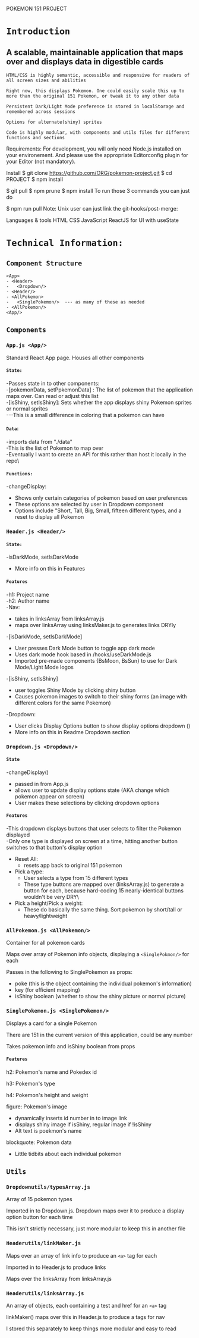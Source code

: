 POKEMON 151 PROJECT

# `Introduction`

## A scalable, maintainable application that maps over and displays data in digestible cards

`HTML/CSS is highly semantic, accessible and responsive for readers of all screen sizes and abilities`

`Right now, this displays Pokemon. One could easily scale this up to more than the original 151 Pokemon, or tweak it to any other data`

`Persistent Dark/Light Mode preference is stored in localStorage and remembered across sessions`

`Options for alternate(shiny) sprites`

`Code is highly modular, with components and utils files for different functions and sections`

Requirements:
For development, you will only need Node.js installed on your environement. And please use the appropriate Editorconfig plugin for your Editor (not mandatory).

Install
$ git clone https://github.com/ORG/pokemon-project.git
$ cd PROJECT
$ npm install


$ git pull
$ npm prune
$ npm install
To run those 3 commands you can just do

$ npm run pull
Note: Unix user can just link the git-hooks/post-merge:

Languages & tools
HTML
CSS
JavaScript
ReactJS for UI with useState

# `Technical Information:`

## `Component Structure`
```
<App>
- <Header>
-   <Dropdown/>
- <Header/>
- <AllPokemon>
-   <SinglePokemon/>  --- as many of these as needed
- <AllPokemon/>
<App/>
```

## `Components`

### `App.js <App/>`
Standard React App page. Houses all other components
#### `State:`
  -Passes state in to other components: \
  -[pokemonData, setPpkemonData] : The list of pokemon that the application maps over. Can read or adjust this list\
  -[isShiny, setIsShiny]: Sets whether the app displays shiny Pokemon sprites or normal sprites\
    ---This is a small difference in coloring that a pokemon can have
    
#### `Data`:
-imports data from "./data"\
-This is the list of Pokemon to map over\
-Eventually I want to create an API for this rather than host it locally in the repo\

#### `Functions:`
-changeDisplay: 
- Shows only certain categories of pokemon based on user preferences
- These options are selected by user in Dropdown component
- Options include "Short, Tall, Big, Small, fifteen different types, and a reset to display all Pokemon


### `Header.js <Header/>`

#### `State:`
-isDarkMode, setIsDarkMode
- More info on this in Features

#### `Features`
-h1: Project name\
-h2: Author name\
-Nav:
- takes in linksArray from linksArray.js
- maps over linksArray using linksMaker.js to generates links DRYly

-[isDarkMode, setIsDarkMode]
- User presses Dark Mode button to toggle app dark mode
- Uses dark mode hook based in /hooks/useDarkMode.js  
- Imported pre-made components {BsMoon, BsSun} to use for Dark Mode/Light Mode logos

-[isShiny, setIsShiny]
- user toggles Shiny Mode by clicking shiny button 
- Causes pokemon images to switch to their shiny forms (an image with different colors for the same Pokemon)

-Dropdown:
- User clicks Display Options button to show display options dropdown (<Dropdown/>)
- More info on this in Readme Dropdown section

### `Dropdown.js <Dropdown/>`

#### `State`
-changeDisplay()
- passed in from App.js
- allows user to update display options state (AKA change which pokemon appear on screen)
- User makes these selections by clicking dropdown options

#### `Features`
-This dropdown displays buttons that user selects to filter the Pokemon displayed\
-Only one type is displayed on screen at a time, hitting another button switches to that button's display option
- Reset All:
  -  resets app back to original 151 pokemon
- Pick a type:
  - User selects a type from 15 different types
  - These type buttons are mapped over (linksArray.js) to generate a button for each, because hard-coding 15 nearly-identical buttons wouldn't be very DRY\
- Pick a height/Pick a weight:
  - These do basically the same thing. Sort pokemon by short/tall or heavy/lightweight


### `AllPokemon.js <AllPokemon/>`
Container for all pokemon cards

Maps over array of Pokemon info objects, displaying a `<SinglePokmon/>` for each

Passes in the following to SinglePokemon as props:
- poke (this is the object containing the individual pokemon's information)
- key (for efficient mapping)
- isShiny boolean (whether to show the shiny picture or normal picture)


### `SinglePokemon.js <SinglePokemon/>`

Displays a card for a single Pokemon

There are 151 in the current version of this application, could be any number

Takes pokemon info and isShiny boolean from props


#### `Features`

h2: Pokemon's name and Pokedex id

h3: Pokemon's type

h4: Pokemon's height and weight

figure: Pokemon's image
- dynamically inserts id number in to image link
- displays shiny image if isShiny, regular image if !isShiny
- Alt text is poekmon's name

blockquote: Pokemon data
- Little tidbits about each individual pokemon

## `Utils`


### `Dropdownutils/typesArray.js`

Array of 15 pokemon types

Imported in to Dropdown.js. Dropdown maps over it to produce a display option button for each time

This isn't strictly necessary, just more modular to keep this in another file

### `Headerutils/linkMaker.js`

Maps over an array of link info to produce an `<a>` tag for each

Imported in to Header.js to produce links

Maps over the linksArray from linksArray.js


### `Headerutils/linksArray.js`

An array of objects, each containing a test and href for an `<a>` tag

linkMaker() maps over this in Header.js to produce a tags for nav

I stored this separately to keep things more modular and easy to read
